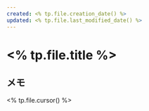 ```yaml
---
created: <% tp.file.creation_date() %>
updated: <% tp.file.last_modified_date() %>
---
```


# <% tp.file.title %>

## メモ

<% tp.file.cursor() %>